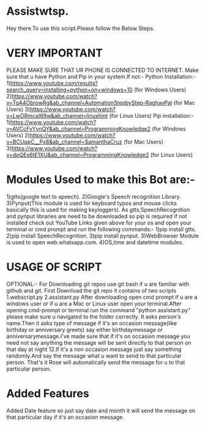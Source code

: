 # Assistwtsp.
Hey there.To use this script.Please follow the Below Steps.
# VERY IMPORTANT
PLEASE MAKE SURE THAT UR PHONE IS CONNECTED TO INTERNET.
Make sure that u have Python and Pip in your system.If not:-
Python Installation:-
1)https://www.youtube.com/results?search_query=installing+python+on+windows+10 (for Windows Users)
2)https://www.youtube.com/watch?v=TgA4ObrowRg&ab_channel=AutomationStepbyStep-RaghavPal (for Mac Users)
3)https://www.youtube.com/watch?v=LwORmcaI69w&ab_channel=linuxhint (for Linux Users)
Pip installation:-
1)https://www.youtube.com/watch?v=AVCcFyYynQY&ab_channel=ProgrammingKnowledge2 (for Windows Users)
2)https://www.youtube.com/watch?v=BCUppC__Px8&ab_channel=SamanthaCruz (for Mac Users)
3)https://www.youtube.com/watch?v=dpQEs6tE1XU&ab_channel=ProgrammingKnowledge2 (for Linux Users)
# Modules Used to make this Bot are:- 
1)gtts(google text to speech).
2)Google's Speech recognition Library.
3)Pynput(This module is used for keyboard typos and mouse clicks basically this is used for making keyloggers).
As gtts,SpeechRecognition and pynput libraries are need to be downloaded so pip is required if not installed check out YouTube Links given above for your os and  open your terminal or cmd prompt and run the following commands:-
  1)pip install gtts.
  2)pip install SpeechRecognition.
  3)pip install pynput.
3)WebBrowser Module is used to open web.whatsapp.com.
4)OS,time and datetime modules.
# USAGE OF SCRIPT
OPTIONAL:- For Downloading git repos use git bash if u are familiar with github and git.
First Download the git repo it contains of two scripts  
1.webscript.py
2.assistant.py
After downloading open cmd prompt if u are a windows user or if u are a Mac or Linux user open your terminal.After opening cmd-prompt or terminal run the command "python assistant.py" please make sure u navigated to the folder correctly.
It asks person's name.Then it asks type of message if it's an occasion message(like birthday or anniversary greets) say either birthdaymessage or anniversarymessage.I've made sure that if it's on occasion message you need not say anything the message will be sent directly to that person on that day at night 12.If it's a non occasion message just say something randomly.And say the message what u want to send to that particular person.
That's it Rose will automatically send the message for u to that particular person.
# Added Features
Added Date feature so just say date and month it will send the message on that particular day if it's an occasion message.
